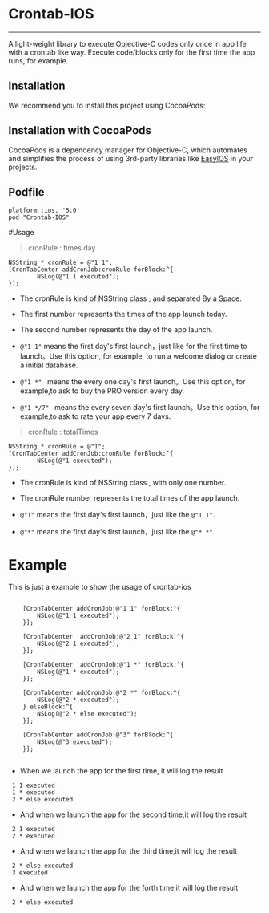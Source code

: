# Crontab-IOS
___

A light-weight library to execute Objective-C codes only once in app life with a crontab like way. Execute code/blocks only for the first time the app runs, for example.


## Installation

We recommend you to install this project using CocoaPods:

## Installation with CocoaPods

CocoaPods is a dependency manager for Objective-C, which automates and simplifies the process of using 3rd-party libraries like [EasyIOS](https://github.com/zhuchaowe/EasyIOS) in your projects.

## Podfile

```
platform :ios, '5.0'
pod "Crontab-IOS"
```
#Usage

> cronRule : times day

```
NSString * cronRule = @"1 1";
[CronTabCenter addCronJob:cronRule forBlock:^{
        NSLog(@"1 1 executed");
}];
```

* The cronRule is kind of NSString class , and separated By a Space.

* The first number represents the times of the app launch today.

* The second number represents the day of the app launch.

* `@"1 1"` means the first day's first launch，just like for the first time to launch。Use this option, for example, to run a welcome dialog or create a initial database.

* `@"1 *" `  means the every one day's first launch。Use this option, for example,to ask to buy the PRO version every day.

* `@"1 */7" `  means the every seven day's first launch。Use this option, for example,to ask to rate your app every 7 days.

> cronRule : totalTimes

```
NSString * cronRule = @"1";
[CronTabCenter addCronJob:cronRule forBlock:^{
        NSLog(@"1 executed");
}];
```
* The cronRule is kind of NSString class ,  with only one number.

* The cronRule number represents the total times of the app launch.

* `@"1"` means the first day's first launch，just like the `@"1 1"`.

* `@"*"` means the first day's first launch，just like the `@"* *"`.

# Example 

This is just a example to show the usage of crontab-ios

```
    
    [CronTabCenter addCronJob:@"1 1" forBlock:^{
        NSLog(@"1 1 executed");
    }];
    
    [CronTabCenter  addCronJob:@"2 1" forBlock:^{
        NSLog(@"2 1 executed");
    }];
    
    [CronTabCenter  addCronJob:@"1 *" forBlock:^{
        NSLog(@"1 * executed");
    }];
    
    [CronTabCenter addCronJob:@"2 *" forBlock:^{
        NSLog(@"2 * executed");
    } elseBlock:^{
        NSLog(@"2 * else executed");
    }];
    
    [CronTabCenter addCronJob:@"3" forBlock:^{
        NSLog(@"3 executed");
    }];
    
```


* When we  launch the app for the first time, it will log the result

```
 1 1 executed
 1 * executed
 2 * else executed
```


* And when we  launch the app for the second time,it will log the result

```
 2 1 executed
 2 * executed
```


* And when we  launch the app for the third time,it will log the result

```
 2 * else executed
 3 executed
```


* And when we  launch the app for the forth time,it will log the result

```
 2 * else executed
```